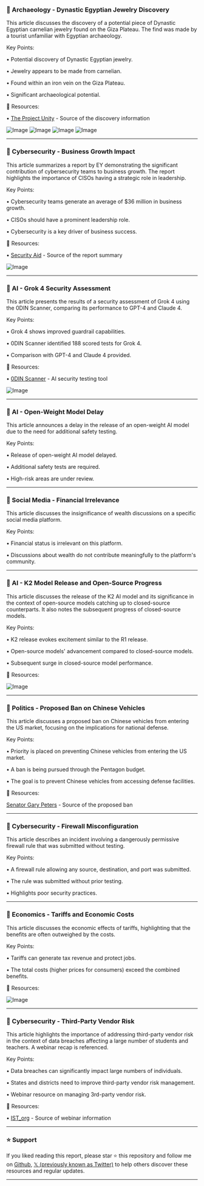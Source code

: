 ### 💎 Archaeology - Dynastic Egyptian Jewelry Discovery

This article discusses the discovery of a potential piece of Dynastic Egyptian carnelian jewelry found on the Giza Plateau.  The find was made by a tourist unfamiliar with Egyptian archaeology.

Key Points:

• Potential discovery of Dynastic Egyptian jewelry.


• Jewelry appears to be made from carnelian.


• Found within an iron vein on the Giza Plateau.


• Significant archaeological potential.


🔗 Resources:

• [The Project Unity](https://x.com/TheProjectUnity) - Source of the discovery information

![Image](https://pbs.twimg.com/media/GvoYLD-XYAAasub?format=jpg&name=small)
![Image](https://pbs.twimg.com/media/GvoYLDMWcAAsDOc?format=jpg&name=small)
![Image](https://pbs.twimg.com/media/GvoYLEVWcAI_04b?format=jpg&name=small)
![Image](https://pbs.twimg.com/media/GvoYLFIXMAANkuj?format=jpg&name=small)


---

### 🤖 Cybersecurity - Business Growth Impact

This article summarizes a report by EY demonstrating the significant contribution of cybersecurity teams to business growth.  The report highlights the importance of CISOs having a strategic role in leadership.

Key Points:

• Cybersecurity teams generate an average of $36 million in business growth.


•  CISOs should have a prominent leadership role.


•  Cybersecurity is a key driver of business success.


🔗 Resources:

• [Security Aid](https://x.com/SecurityAid) - Source of the report summary

![Image](https://pbs.twimg.com/media/GvoDHMfXsAA7zBw?format=jpg&name=small)


---

### 🤖 AI - Grok 4 Security Assessment

This article presents the results of a security assessment of Grok 4 using the 0DIN Scanner, comparing its performance to GPT-4 and Claude 4.

Key Points:

• Grok 4 shows improved guardrail capabilities.


•  0DIN Scanner identified 188 scored tests for Grok 4.


•  Comparison with GPT-4 and Claude 4 provided.


🔗 Resources:

• [0DIN Scanner](https://0din.ai/marketing/scanner) - AI security testing tool

![Image](https://pbs.twimg.com/media/GviWR60WkAAUT2I?format=jpg&name=small)


---

### 🤖 AI - Open-Weight Model Delay

This article announces a delay in the release of an open-weight AI model due to the need for additional safety testing.

Key Points:

• Release of open-weight AI model delayed.


•  Additional safety tests are required.


•  High-risk areas are under review.


---

### 🤔 Social Media - Financial Irrelevance

This article discusses the insignificance of wealth discussions on a specific social media platform.

Key Points:

• Financial status is irrelevant on this platform.


•  Discussions about wealth do not contribute meaningfully to the platform's community.



---

### 🤖 AI - K2 Model Release and Open-Source Progress

This article discusses the release of the K2 AI model and its significance in the context of open-source models catching up to closed-source counterparts.  It also notes the subsequent progress of closed-source models.

Key Points:

• K2 release evokes excitement similar to the R1 release.


•  Open-source models' advancement compared to closed-source models.


•  Subsequent surge in closed-source model performance.



🔗 Resources:

![Image](https://pbs.twimg.com/media/GvlwWvZacAAEMvY?format=jpg&name=small)


---

### 🤖 Politics - Proposed Ban on Chinese Vehicles

This article discusses a proposed ban on Chinese vehicles from entering the US market, focusing on the implications for national defense.

Key Points:

• Priority is placed on preventing Chinese vehicles from entering the US market.


•  A ban is being pursued through the Pentagon budget.


•  The goal is to prevent Chinese vehicles from accessing defense facilities.


🔗 Resources:


[Senator Gary Peters](https://t.co/lc3g9uPZxm) - Source of the proposed ban


---

### 🤖 Cybersecurity - Firewall Misconfiguration

This article describes an incident involving a dangerously permissive firewall rule that was submitted without testing.

Key Points:

• A firewall rule allowing any source, destination, and port was submitted.


•  The rule was submitted without prior testing.


•  Highlights poor security practices.



---

### 🤖 Economics - Tariffs and Economic Costs

This article discusses the economic effects of tariffs, highlighting that the benefits are often outweighed by the costs.

Key Points:

• Tariffs can generate tax revenue and protect jobs.


•  The total costs (higher prices for consumers) exceed the combined benefits.



🔗 Resources:

![Image](https://pbs.twimg.com/media/GvmueHCXsAEEnp9?format=jpg&name=small)


---

### 🤖 Cybersecurity - Third-Party Vendor Risk

This article highlights the importance of addressing third-party vendor risk in the context of data breaches affecting a large number of students and teachers.  A webinar recap is referenced.

Key Points:

•  Data breaches can significantly impact large numbers of individuals.


•  States and districts need to improve third-party vendor risk management.


•  Webinar resource on managing 3rd-party vendor risk.


🔗 Resources:

• [IST_org](https://x.com/IST_org) - Source of webinar information


---

### ⭐️ Support

If you liked reading this report, please star ⭐️ this repository and follow me on [Github](https://github.com/Drix10), [𝕏 (previously known as Twitter)](https://x.com/DRIX_10_) to help others discover these resources and regular updates.

---